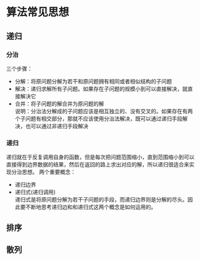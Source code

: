 # 算法常见思想  
##  递归 
### 分治  
三个步骤：  
- 分解：将原问题分解为若干和原问题拥有相同或者相似结构的子问题
- 解决：递归求解所有子问题。如果存在子问题的规模小到可以直接解决，就直接解决它
- 合并：将子问题的解合并为原问题的解  
说明：分治法分解成的子问题应该是相互独立的、没有交叉的。如果存在有两个子问题有相交部分，那就不应该使用分治法解决，既可以通过递归手段解决，也可以通过非递归手段解决

### 递归  
递归就在于反复调用自身的函数，但是每次把问题范围缩小，直到范围缩小到可以直接得到边界数据的结果，然后在返回的路上求出对应的解，所以递归很适合来实现分治思想。 
两个重要概念：  
- 递归边界
- 递归式(递归调用)  
递归式是将原问题分解为若干子问题的手段，而递归边界则是分解的尽头。因此要不断地思考递归边和和递归式这两个概念是如何运用的。

## 排序


## 散列  